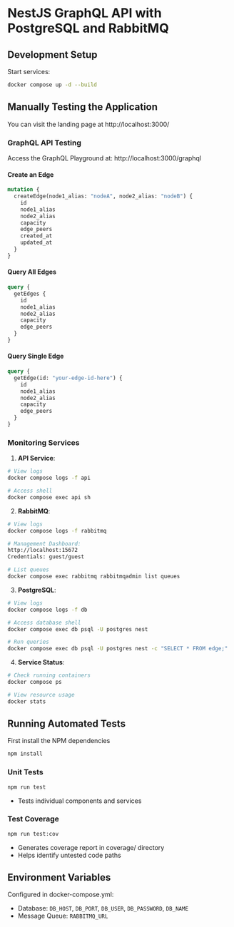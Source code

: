 # NestJS GraphQL API with PostgreSQL and RabbitMQ

## Development Setup

Start services:
```bash
docker compose up -d --build
```

## Manually Testing the Application

You can visit the landing page at http://localhost:3000/

### GraphQL API Testing

Access the GraphQL Playground at:  http://localhost:3000/graphql  

#### Create an Edge
```graphql
mutation {
  createEdge(node1_alias: "nodeA", node2_alias: "nodeB") {
    id
    node1_alias
    node2_alias
    capacity
    edge_peers
    created_at
    updated_at
  }
}
```

#### Query All Edges
```graphql
query {
  getEdges {
    id
    node1_alias
    node2_alias
    capacity
    edge_peers
  }
}
```

#### Query Single Edge
```graphql
query {
  getEdge(id: "your-edge-id-here") {
    id
    node1_alias
    node2_alias
    capacity
    edge_peers
  }
}
```

### Monitoring Services

1. **API Service**:
```bash
# View logs
docker compose logs -f api

# Access shell
docker compose exec api sh
```

2. **RabbitMQ**:
```bash
# View logs
docker compose logs -f rabbitmq

# Management Dashboard:  
http://localhost:15672  
Credentials: guest/guest

# List queues
docker compose exec rabbitmq rabbitmqadmin list queues
```

3. **PostgreSQL**:
```bash
# View logs
docker compose logs -f db

# Access database shell
docker compose exec db psql -U postgres nest

# Run queries
docker compose exec db psql -U postgres nest -c "SELECT * FROM edge;"
```

4. **Service Status**:
```bash
# Check running containers
docker compose ps

# View resource usage
docker stats
```

## Running Automated Tests

First install the NPM dependencies
```bash
npm install
```

### Unit Tests
```bash
npm run test
```
- Tests individual components and services

### Test Coverage
```bash
npm run test:cov
```
- Generates coverage report in coverage/ directory
- Helps identify untested code paths

## Environment Variables

Configured in docker-compose.yml:
- Database: `DB_HOST`, `DB_PORT`, `DB_USER`, `DB_PASSWORD`, `DB_NAME`
- Message Queue: `RABBITMQ_URL`
